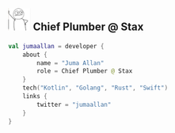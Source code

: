 ## <img width="45" alt="about" src="https://github.com/jumaallan/jumaallan/blob/master/jumaallan.jpeg"> Chief Plumber @ Stax
```kotlin
val jumaallan = developer {
    about {
        name = "Juma Allan"
        role = Chief Plumber @ Stax
    }
    tech("Kotlin", "Golang", "Rust", "Swift")
    links {
        twitter = "jumaallan"
    }
}
```

